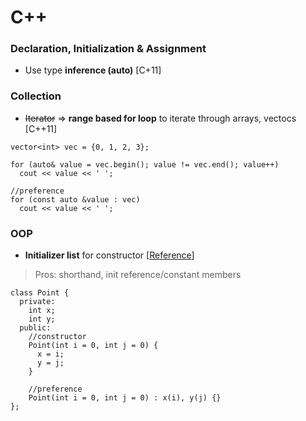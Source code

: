 # C++

### Declaration, Initialization & Assignment
+ Use type **inference (auto)** [C+11]




### Collection
+ ~~Iterator~~ => **range based for loop** to iterate through arrays, vectocs [C++11]
```
vector<int> vec = {0, 1, 2, 3};

for (auto& value = vec.begin(); value != vec.end(); value++)
  cout << value << ' ';

//preference
for (const auto &value : vec)
  cout << value << ' ';
```

### OOP
+ **Initializer list** for constructor [[Reference](https://www.educative.io/edpresso/what-are-initializer-lists-in-cpp)]
> Pros: shorthand, init reference/constant members
```
class Point {
  private:
    int x;
    int y;
  public:
    //constructor
    Point(int i = 0, int j = 0) {
      x = i;
      y = j;
    }
    
    //preference
    Point(int i = 0, int j = 0) : x(i), y(j) {}
};
```
